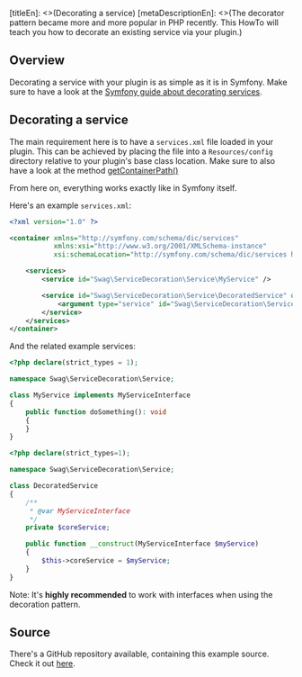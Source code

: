 [titleEn]: <>(Decorating a service)
[metaDescriptionEn]: <>(The decorator pattern became more and more popular in PHP recently. This HowTo will teach you how to decorate an existing service via your plugin.)

## Overview

Decorating a service with your plugin is as simple as it is in Symfony.
Make sure to have a look at the [Symfony guide about decorating services](https://symfony.com/doc/current/service_container/service_decoration.html).

## Decorating a service

The main requirement here is to have a `services.xml` file loaded in your plugin.
This can be achieved by placing the file into a `Resources/config` directory relative to your plugin's base class location.
Make sure to also have a look at the method [getContainerPath()](../2-internals/4-plugins/020-plugin-base-class.md#getContainerPath())

From here on, everything works exactly like in Symfony itself.

Here's an example `services.xml`:

```xml
<?xml version="1.0" ?>

<container xmlns="http://symfony.com/schema/dic/services"
           xmlns:xsi="http://www.w3.org/2001/XMLSchema-instance"
           xsi:schemaLocation="http://symfony.com/schema/dic/services http://symfony.com/schema/dic/services/services-1.0.xsd">

    <services>
        <service id="Swag\ServiceDecoration\Service\MyService" />

        <service id="Swag\ServiceDecoration\Service\DecoratedService" decorates="Swag\ServiceDecoration\Service\MyService">
            <argument type="service" id="Swag\ServiceDecoration\Service\MyService.inner" />
        </service>
    </services>
</container>
```

And the related example services:
```php
<?php declare(strict_types = 1);

namespace Swag\ServiceDecoration\Service;

class MyService implements MyServiceInterface
{
    public function doSomething(): void
    {
    }
}
```

```php
<?php declare(strict_types=1);

namespace Swag\ServiceDecoration\Service;

class DecoratedService
{
    /**
     * @var MyServiceInterface
     */
    private $coreService;

    public function __construct(MyServiceInterface $myService)
    {
        $this->coreService = $myService;
    }
}

```

Note: It's **highly recommended** to work with interfaces when using the decoration pattern.

## Source

There's a GitHub repository available, containing this example source.
Check it out [here](https://github.com/shopware/swag-docs-service-decoration).